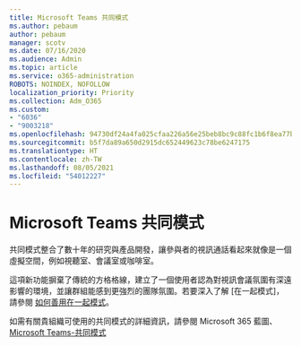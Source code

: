 ```yaml
---
title: Microsoft Teams 共同模式
ms.author: pebaum
author: pebaum
manager: scotv
ms.date: 07/16/2020
ms.audience: Admin
ms.topic: article
ms.service: o365-administration
ROBOTS: NOINDEX, NOFOLLOW
localization_priority: Priority
ms.collection: Adm_O365
ms.custom:
- "6036"
- "9003218"
ms.openlocfilehash: 94730df24a4fa025cfaa226a56e25beb8bc9c88fc1b6f8ea77bc6e97ee7c73f8
ms.sourcegitcommit: b5f7da89a650d2915dc652449623c78be6247175
ms.translationtype: HT
ms.contentlocale: zh-TW
ms.lasthandoff: 08/05/2021
ms.locfileid: "54012227"
---
```

# <a name="microsoft-teams-together-mode"></a>Microsoft Teams 共同模式

共同模式整合了數十年的研究與產品開發，讓參與者的視訊通話看起來就像是一個虛擬空間，例如視聽室、會議室或咖啡室。 

這項新功能摒棄了傳統的方格格線，建立了一個使用者認為對視訊會議氛圍有深遠影響的環境，並讓群組能感到更強烈的團隊氛圍。若要深入了解 [在一起模式]，請參閱 [如何善用在一起模式](https://techcommunity.microsoft.com/t5/microsoft-teams-blog/how-to-get-the-most-from-together-mode/ba-p/1509496)。  

如需有關貴組織可使用的共同模式的詳細資訊，請參閱 Microsoft 365 藍圖、[Microsoft Teams-共同模式](https://www.microsoft.com/microsoft-365/roadmap?featureid=65942)